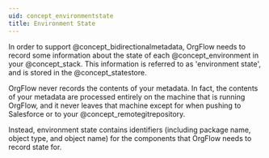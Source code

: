 ```yaml
---
uid: concept_environmentstate
title: Environment State
---
```


In order to support @concept_bidirectionalmetadata, OrgFlow needs to record some information about the state of each @concept_environment in your @concept_stack. This information is referred to as 'environment state', and is stored in the @concept_statestore.

OrgFlow never records the contents of your metadata. In fact, the contents of your metadata are processed entirely on the machine that is running OrgFlow, and it never leaves that machine except for when pushing to Salesforce or to your @concept_remotegitrepository.

Instead, environment state contains identifiers (including package name, object type, and object name) for the components that OrgFlow needs to record state for.
